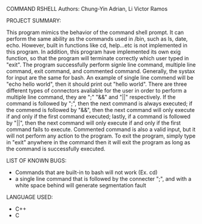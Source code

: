COMMAND RSHELL
Authors:
	Chung-Yin Adrian, Li
	Victor Ramos

PROJECT SUMMARY:

This program mimics the behavior of the command shell prompt. It can perform the same ability as the commands used in
/bin, such as ls, date, echo. However, built in functions like cd, help...etc is not implemented in this program. In addition,
this program have implemented its own exig function, so that the program will terminate correctly which user typed in "exit".
The program successfully perform signle line command, multiple line command, exit command, and commented command. Generally,
the systax for input are the same for bash. An example of single line commend will be "echo hello world", then it should
print out "hello world". There are three different types of connectors avaliable for the user in order to perform a multiple line
command, they are ";" "&&" and "||" respectively. If the command is followed by ";", then the next command is always executed;
if the commend is followed by "&&", then the next command will only execute if and only if the first command executed; lastly,
if a command is followed by "||", then the next command will only execute if and only if the first command fails to execute.
Commented command is also a valid input, but it will not perform any action to the program. To exit the program, simply type in
"exit" anywhere in the command then it will exit the program as long as the command is successfully executed.

LIST OF KNOWN BUGS:

- Commands that are built-in to bash will not work (Ex. cd)
- a single line command that is followed by the connecter ";", and with a white space behind will generate segmentation fault

LANGUAGE USED:
- C++
- C
